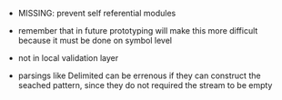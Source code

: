 - MISSING: prevent self referential modules
- remember that in future prototyping will make this more difficult because it must be done on symbol level
- not in local validation layer

- parsings like Delimited<Lit> can be errenous if they can construct the seached pattern, since they do not required the stream to be empty
